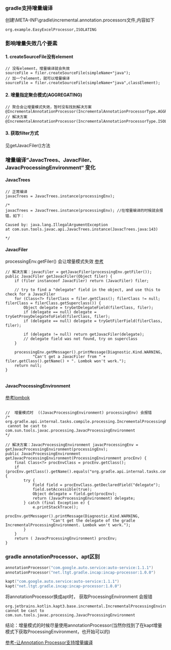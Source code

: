 
### gradle支持增量编译
创建\META-INF\gradle\incremental.annotation.processors文件,内容如下
```
org.example.EasyExcelProcessor,ISOLATING
```


### 影响增量失效几个要素

#### 1. createSourceFile没有element
```
// 没有element，增量编译就会失效
sourceFile = filer.createSourceFile(simpleName+"java");
// 加一个element，就可以增量编译
sourceFile = filer.createSourceFile(simpleName+"java",classElement);

```

#### 2. 增量指定聚合模式(AGGREGATING)
```
// 聚合会让增量模式失效，暂时没有找到解决方案
@IncrementalAnnotationProcessor(IncrementalAnnotationProcessorType.AGGREGATING)
// 解决方案
@IncrementalAnnotationProcessor(IncrementalAnnotationProcessorType.ISOLATING)
```

#### 3. 获取filter方式
见getJavacFiler()方法

### 增量编译”JavacTrees、JavacFiler、JavacProcessingEnvironment“ 变化


#### JavacTrees
```
// 正常编译
javacTrees = JavacTrees.instance(processingEnv);

/*
javacTrees = JavacTrees.instance(processingEnv); //在增量编译的时候就会报错，如下：

Caused by: java.lang.IllegalArgumentException
at com.sun.tools.javac.api.JavacTrees.instance(JavacTrees.java:143)

*/

```


#### JavacFiler
processingEnv.getFiler() 会让增量模式失效
[参考](https://github.com/deepin-community/lombok/blob/7f4d9092e2b6269c06ba7802896fa1890a7274b7/src/core/lombok/javac/apt/LombokProcessor.java#L414
)
```
// 解决方案：javacFiler = getJavacFiler(processingEnv.getFiler());
public JavacFiler getJavacFiler(Object filer) {
    if (filer instanceof JavacFiler) return (JavacFiler) filer;

    // try to find a "delegate" field in the object, and use this to check for a JavacFiler
    for (Class<?> filerClass = filer.getClass(); filerClass != null; filerClass = filerClass.getSuperclass()) {
        Object delegate = tryGetDelegateField(filerClass, filer);
        if (delegate == null) delegate = tryGetProxyDelegateToField(filerClass, filer);
        if (delegate == null) delegate = tryGetFilerField(filerClass, filer);

        if (delegate != null) return getJavacFiler(delegate);
        // delegate field was not found, try on superclass
    }

    processingEnv.getMessager().printMessage(Diagnostic.Kind.WARNING,
            "Can't get a JavacFiler from " + filer.getClass().getName() + ". Lombok won't work.");
    return null;
}


```


#### JavacProcessingEnvironment
[参考lombok](https://github.com/projectlombok/lombok/blob/master/src/core/lombok/javac/apt/LombokProcessor.java)

```

//  增量模式时  ((JavacProcessingEnvironment) processingEnv) 会报错
/*
org.gradle.api.internal.tasks.compile.processing.IncrementalProcessingEnvironment 
 cannot be cast to com.sun.tools.javac.processing.JavacProcessingEnvironment
*/

// 解决方案：JavacProcessingEnvironment javacProcessingEnv = getJavacProcessingEnvironment(processingEnv);
public JavacProcessingEnvironment getJavacProcessingEnvironment(ProcessingEnvironment procEnv) {
    final Class<?> procEnvClass = procEnv.getClass();
    if (procEnv.getClass().getName().equals("org.gradle.api.internal.tasks.compile.processing.IncrementalProcessingEnvironment")) {
        try {
            Field field = procEnvClass.getDeclaredField("delegate");
            field.setAccessible(true);
            Object delegate = field.get(procEnv);
            return (JavacProcessingEnvironment) delegate;
        } catch (final Exception e) {
            e.printStackTrace();
            procEnv.getMessager().printMessage(Diagnostic.Kind.WARNING,
                    "Can't get the delegate of the gradle IncrementalProcessingEnvironment. Lombok won't work.");
        }
    }
    return ( JavacProcessingEnvironment) procEnv;
}
```


### gradle annotationProcessor、apt区别

```kotlin
annotationProcessor("com.google.auto.service:auto-service:1.1.1")
annotationProcessor("net.ltgt.gradle.incap:incap-processor:1.0.0")

kapt("com.google.auto.service:auto-service:1.1.1")
kapt("net.ltgt.gradle.incap:incap-processor:1.0.0")
```

将annotationProcessor换成apt时， 获取ProcessingEnvironment 会报错
```
org.jetbrains.kotlin.kapt3.base.incremental.IncrementalProcessingEnvironment cannot be cast to com.sun.tools.javac.processing.JavacProcessingEnvironment

```
结论：增量模式的时候尽量使用annotationProcessor(当然你找到了在kapt增量模式下获取ProcessingEnvironment，也开始可以的)



[参考-让Annotation Processor支持增量编译](https://jiyang.site/posts/2020-03-24-%E8%AE%A9annotation-processor-%E6%94%AF%E6%8C%81%E5%A2%9E%E9%87%8F%E7%BC%96%E8%AF%91/)


